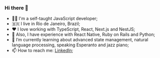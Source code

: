 ### Hi there 👋

- 👨‍💻 I'm a self-taught JavaScript developer;
- 🇧🇷 I live in Rio de Janeiro, Brazil;
- ❤️ I love working with TypeScript, React, Next.js and NestJS;
- 👷 Also, I have experience with React Native, Ruby on Rails and Python;
- 🌱 I’m currently learning about advanced state management, natural language processing, speaking Esperanto and jazz piano;
- 📫 How to reach me: [LinkedIn](https://www.linkedin.com/in/felipelimadasilva/);
